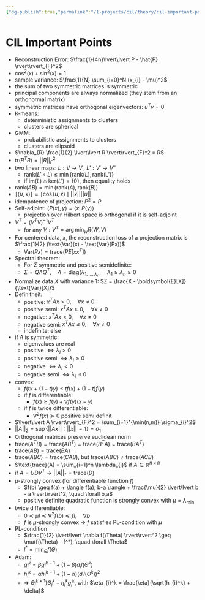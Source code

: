```yaml
---
{"dg-publish":true,"permalink":"/1-projects/cil/theory/cil-important-points/","tags":["eth/cil/theory"],"created":"","updated":""}
---
```


# CIL Important Points
- Reconstruction Error: $\frac{1}{4n}\lvert\lvert P - \hat{P} \rvert\rvert_{F}^2$
- $\cos^2(x) + \sin^2(x) = 1$
- sample variance: $\frac{1}{N} \sum_{i=0}^N (x_{i} - \mu)^2$
- the sum of two symmetric matrices is symmetric
- principal components are always normalized (they stem from an orthonormal matrix)
- symmetric matrices have orthogonal eigenvectors: $u^Tv = 0$
- K-means:
	- deterministic assignments to clusters
	- clusters are spherical
- GMM:
	- probabilistic assignments to clusters
	- clusters are elipsoid
- $\nabla_{R} \frac{1}{2} \lvert\lvert R \rvert\rvert_{F}^2 = R$
- $\text{tr}(R^TR) = \lvert\lvert R \rvert\rvert_{F}^2$
- two linear maps: $L: V \rightarrow V'$, $L': V' \rightarrow V''$
	- $\text{rank}(L' \circ L) \leq \min\{ \text{rank}(L), \text{rank(L')}\}$
	- if $\text{im}(L) \cap \text{ker}(L') = \{0\}$, then equality holds
- $\text{rank}(AB) = \min(\text{rank}(A), \text{rank}(B))$
- $\mid \langle u, x\rangle\mid = \mid \cos(u,x) \mid \lvert\lvert x \rvert\rvert \lvert\lvert u \rvert\rvert$
- idempotence of projection: $P^2 = P$
- Self-adjoint: $\langle P(x), y\rangle = \langle x, P(y) \rangle$
	- projection over Hilbert space is orthogonal if it is self-adjoint
- $V^T = (V^TV)^{-1}V^T$
	- for any $V: V^T = \arg\min_{w} R(W,V)$
- For centered data, $x$, the reconstruction loss of a projection matrix is $\frac{1}{2} (\text{Var}(x) - \text{Var}(Px))$
	- $\text{Var}(Px) = \text{trace}(PE[xx^T])$
- Spectral theorem:
	- For $\Sigma$ symmetric and positive semidefinite:
	- $\Sigma = Q \Lambda Q^T, \quad \Lambda = \text{diag}(\lambda_{1, \dots, \lambda_{n}}, \quad \lambda_{1} \geq \lambda_{n} \geq 0$
- Normalize data $X$ with variance $1$: $Z = \frac{X - \boldsymbol{E}[X]}{\text{Var}[X]}$
- Definitheit:
	- positive: $x^T A x > 0, \quad \forall x \neq 0$
	- positive semi: $x^TAx \geq 0, \quad \forall x \neq 0$
	- negative: $x^T A x < 0, \quad \forall x \neq 0$
	- negative semi: $x^T A x \leq 0, \quad \forall x \neq 0$
	- indefinite: else
- if $A$ is symmetric:
	- eigenvalues are real
	- positive $\iff \lambda_{i} > 0$
	- positive semi $\iff \lambda_{i} \geq 0$
	- negative $\iff \lambda_{i} < 0$
	- negative semi $\iff \lambda_{i} \leq 0$
- convex:
	- $f(tx + (1-t)y) \leq tf(x) + (1-t)f(y)$
	- if $f$ is differentiable:
		- $f(x) \geq f(y) + \nabla f(y)(x-y)$
	- if $f$ is twice differentiable:
		- $\nabla^2 f(x) \succeq 0$  positive semi definit
- $\lvert\lvert A \rvert\rvert_{F}^2 = \sum_{i=1}^{\min(n,m)} \sigma_{i}^2$
- $\lvert\lvert A \rvert\rvert_{2} = \sup\{\lvert\lvert Ax \rvert\rvert: \lvert\lvert x \rvert\rvert = 1\} = \sigma_{1}$
- Orthogonal matrixes preserve euclidean norm
- $\text{trace}(A^T B) = \text{trace}(AB^T) = \text{trace}(B^T A) = \text{trace}(BA^T)$
- $\text{trace}(AB) = \text{trace}(BA)$
- $\text{trace}(ABC) = \text{trace}(CAB)$, but $\text{trace}(ABC) \neq \text{trace}(ACB)$
- $\text{trace}(A) = \sum_{i=1}^n \lambda_{i}$ if $A \in \mathbb{R}^{n \times n}$
- if $A = UDV^T \rightarrow \lvert\lvert A \rvert\rvert_{*} = \text{trace}(D)$
- $\mu$-strongly convex (for differentiable function $f$)
	- $f(b) \geq f(a) + \langle f(a), b-a \rangle + \frac{\mu}{2} \lvert\lvert b - a \rvert\rvert^2, \quad \forall b,a$
	- positive definite quadratic function is strongly convex with $\mu = \lambda_{\min}$
- twice differentiable:
	- $0 \prec \mu I \preceq \nabla^2 f(b) \preceq fI, \quad \forall b$
	- $f$ is $\mu$-strongly convex $\Rightarrow$ $f$ satisfies PL-condition with $\mu$
- PL-condition
	- $\frac{1}{2} \lvert\lvert \nabla f(\Theta) \rvert\rvert^2 \geq \mu(f(\Theta) - f^*), \quad \forall \Theta$
	- $l^* = \min_{\Theta} f(\Theta)$
- Adam:
	- $g_{i}^k = \beta g_{i}^{k-1} + (1-\beta) d_{i} l(\Theta^k)$
	- $h_{i}^k = \alpha h_{i}^{k-1} + (1-\alpha) (d_{i} l(\Theta^k))^2$
	- $\Rightarrow$ $\Theta_{i}^{k+1} ) \Theta_{i}^k - \eta_{i}^k g_{i}^k$, with $\eta_{i}^k = \frac{\eta}{\sqrt{h_{i}^k} + \delta}$